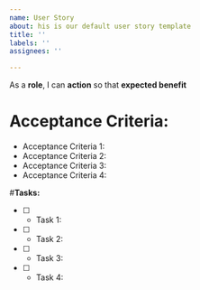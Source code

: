 ```yaml
---
name: User Story
about: his is our default user story template
title: ''
labels: ''
assignees: ''

---
```


As a **role**, I can **action** so that **expected benefit**

# **Acceptance Criteria:**

* Acceptance Criteria 1:
* Acceptance Criteria 2:
* Acceptance Criteria 3:
* Acceptance Criteria 4:

#**Tasks:**

- [ ] * Task 1:
- [ ] * Task 2:
- [ ] * Task 3:
- [ ] * Task 4:
